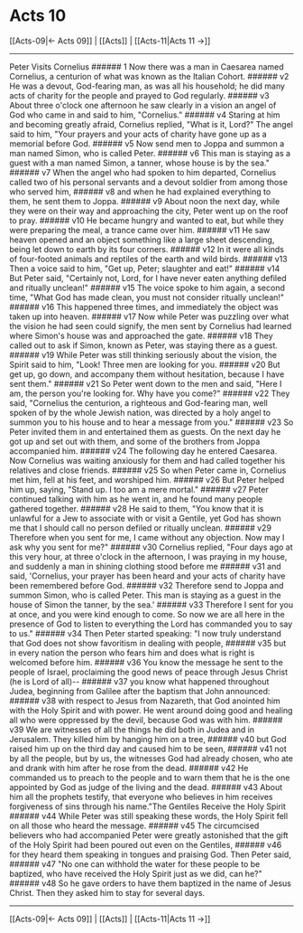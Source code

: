 # Acts 10

[[Acts-09|← Acts 09]] | [[Acts]] | [[Acts-11|Acts 11 →]]
***

Peter Visits Cornelius ###### 1 Now there was a man in Caesarea named Cornelius, a centurion of what was known as the Italian Cohort. ###### v2 He was a devout, God-fearing man, as was all his household; he did many acts of charity for the people and prayed to God regularly. ###### v3 About three o'clock one afternoon he saw clearly in a vision an angel of God who came in and said to him, "Cornelius." ###### v4 Staring at him and becoming greatly afraid, Cornelius replied, "What is it, Lord?" The angel said to him, "Your prayers and your acts of charity have gone up as a memorial before God. ###### v5 Now send men to Joppa and summon a man named Simon, who is called Peter. ###### v6 This man is staying as a guest with a man named Simon, a tanner, whose house is by the sea." ###### v7 When the angel who had spoken to him departed, Cornelius called two of his personal servants and a devout soldier from among those who served him, ###### v8 and when he had explained everything to them, he sent them to Joppa. ###### v9 About noon the next day, while they were on their way and approaching the city, Peter went up on the roof to pray. ###### v10 He became hungry and wanted to eat, but while they were preparing the meal, a trance came over him. ###### v11 He saw heaven opened and an object something like a large sheet descending, being let down to earth by its four corners. ###### v12 In it were all kinds of four-footed animals and reptiles of the earth and wild birds. ###### v13 Then a voice said to him, "Get up, Peter; slaughter and eat!" ###### v14 But Peter said, "Certainly not, Lord, for I have never eaten anything defiled and ritually unclean!" ###### v15 The voice spoke to him again, a second time, "What God has made clean, you must not consider ritually unclean!" ###### v16 This happened three times, and immediately the object was taken up into heaven. ###### v17 Now while Peter was puzzling over what the vision he had seen could signify, the men sent by Cornelius had learned where Simon's house was and approached the gate. ###### v18 They called out to ask if Simon, known as Peter, was staying there as a guest. ###### v19 While Peter was still thinking seriously about the vision, the Spirit said to him, "Look! Three men are looking for you. ###### v20 But get up, go down, and accompany them without hesitation, because I have sent them." ###### v21 So Peter went down to the men and said, "Here I am, the person you're looking for. Why have you come?" ###### v22 They said, "Cornelius the centurion, a righteous and God-fearing man, well spoken of by the whole Jewish nation, was directed by a holy angel to summon you to his house and to hear a message from you." ###### v23 So Peter invited them in and entertained them as guests. On the next day he got up and set out with them, and some of the brothers from Joppa accompanied him. ###### v24 The following day he entered Caesarea. Now Cornelius was waiting anxiously for them and had called together his relatives and close friends. ###### v25 So when Peter came in, Cornelius met him, fell at his feet, and worshiped him. ###### v26 But Peter helped him up, saying, "Stand up. I too am a mere mortal." ###### v27 Peter continued talking with him as he went in, and he found many people gathered together. ###### v28 He said to them, "You know that it is unlawful for a Jew to associate with or visit a Gentile, yet God has shown me that I should call no person defiled or ritually unclean. ###### v29 Therefore when you sent for me, I came without any objection. Now may I ask why you sent for me?" ###### v30 Cornelius replied, "Four days ago at this very hour, at three o'clock in the afternoon, I was praying in my house, and suddenly a man in shining clothing stood before me ###### v31 and said, 'Cornelius, your prayer has been heard and your acts of charity have been remembered before God. ###### v32 Therefore send to Joppa and summon Simon, who is called Peter. This man is staying as a guest in the house of Simon the tanner, by the sea.' ###### v33 Therefore I sent for you at once, and you were kind enough to come. So now we are all here in the presence of God to listen to everything the Lord has commanded you to say to us." ###### v34 Then Peter started speaking: "I now truly understand that God does not show favoritism in dealing with people, ###### v35 but in every nation the person who fears him and does what is right is welcomed before him. ###### v36 You know the message he sent to the people of Israel, proclaiming the good news of peace through Jesus Christ (he is Lord of all)-- ###### v37 you know what happened throughout Judea, beginning from Galilee after the baptism that John announced: ###### v38 with respect to Jesus from Nazareth, that God anointed him with the Holy Spirit and with power. He went around doing good and healing all who were oppressed by the devil, because God was with him. ###### v39 We are witnesses of all the things he did both in Judea and in Jerusalem. They killed him by hanging him on a tree, ###### v40 but God raised him up on the third day and caused him to be seen, ###### v41 not by all the people, but by us, the witnesses God had already chosen, who ate and drank with him after he rose from the dead. ###### v42 He commanded us to preach to the people and to warn them that he is the one appointed by God as judge of the living and the dead. ###### v43 About him all the prophets testify, that everyone who believes in him receives forgiveness of sins through his name."The Gentiles Receive the Holy Spirit ###### v44 While Peter was still speaking these words, the Holy Spirit fell on all those who heard the message. ###### v45 The circumcised believers who had accompanied Peter were greatly astonished that the gift of the Holy Spirit had been poured out even on the Gentiles, ###### v46 for they heard them speaking in tongues and praising God. Then Peter said, ###### v47 "No one can withhold the water for these people to be baptized, who have received the Holy Spirit just as we did, can he?" ###### v48 So he gave orders to have them baptized in the name of Jesus Christ. Then they asked him to stay for several days.

***
[[Acts-09|← Acts 09]] | [[Acts]] | [[Acts-11|Acts 11 →]]
